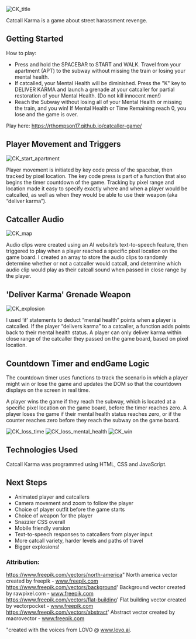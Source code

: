 ![CK_title](https://user-images.githubusercontent.com/2974287/160070860-16a8a86e-9acf-46cb-8d81-286bad957d97.jpeg)

Catcall Karma is a game about street harassment revenge. 

## Getting Started
How to play:
- Press and hold the SPACEBAR to START and WALK. Travel from your apartment (APT) to the subway without missing the train or losing your mental health.
- If catcalled, your Mental Health will be diminished. Press the "K" key to DELIVER KARMA and launch a grenade at your catcaller for partial restoration of your Mental Health. (Do not kill innocent men!)
- Reach the Subway without losing all of your Mental Health or missing the train, and you win! If Mental Health or Time Remaining reach 0, you lose and the game is over.

Play here: https://rthompson17.github.io/catcaller-game/

## Player Movement and Triggers
![CK_start_apartment](https://user-images.githubusercontent.com/2974287/160070901-1152bd90-869c-48f3-b984-930e4933d350.jpeg)

Player movement is initiated by key code press of the spacebar, then tracked by pixel location. The key code press is part of a function that also begins the timer countdown of the game. Tracking by pixel range and location made it easy to specify exactly where and when a player would be catcalled, as well as when they would be able to use their weapon (aka “deliver karma”). 

## Catcaller Audio
![CK_map](https://user-images.githubusercontent.com/2974287/160070952-ce1d892d-07ba-4a5e-adde-c39b1dc54643.jpg)

Audio clips were created using an AI website’s text-to-speech feature, then triggered to play when a player reached a specific pixel location on the game board. I created an array to store the audio clips to randomly determine whether or not a catcaller would catcall, and determine which audio clip would play as their catcall sound when passed in close range by the player. 

## 'Deliver Karma' Grenade Weapon
![CK_explosion](https://user-images.githubusercontent.com/2974287/160070972-6a99b457-e9a7-4810-8200-4a1099cdaded.jpeg)

I used ‘if’ statements to deduct “mental health” points when a player is catcalled. If the player “delivers karma” to a catcaller, a function adds points back to their mental health status. A player can only deliver karma within close range of the catcaller they passed on the game board, based on pixel location.

## Countdown Timer and endGame Logic
The countdown timer uses functions to track the scenario in which a player might win or lose the game and updates the DOM so that the countdown displays on the screen in real time. 

A player wins the game if they reach the subway, which is located at a specific pixel location on the game board, before the timer reaches zero. A player loses the game if their mental health status reaches zero, or if the counter reaches zero before they reach the subway on the game board.

![CK_loss_time](https://user-images.githubusercontent.com/2974287/160070993-db147df7-2a91-4192-8c5d-fb595f7b609f.jpeg)
![CK_loss_mental_health](https://user-images.githubusercontent.com/2974287/160071002-5ce23e1c-5d82-41ac-9ef2-0bd9d3de78f6.jpeg)
![CK_win](https://user-images.githubusercontent.com/2974287/160071011-c1b06d37-f983-40a3-ab18-efb1a80fe324.jpeg)


## Technologies Used
Catcall Karma was programmed using HTML, CSS and JavaScript.

## Next Steps
- Animated player and catcallers
- Camera movement and zoom to follow the player
- Choice of player outfit before the game starts
- Choice of weapon for the player
- Snazzier CSS overall
- Mobile friendly version
- Text-to-speech responses to catcallers from player input
- More catcall variety, harder levels and paths of travel
- Bigger explosions!

### Attribution:
https://www.freepik.com/vectors/north-america" North america vector created by freepik - www.freepik.com  
https://www.freepik.com/vectors/background' Background vector created by rawpixel.com - www.freepik.com    
https://www.freepik.com/vectors/flat-building' Flat building vector created by vectorpocket - www.freepik.com  
https://www.freepik.com/vectors/abstract' Abstract vector created by macrovector - www.freepik.com
 
 "created with the voices from LOVO @ www.lovo.ai.


